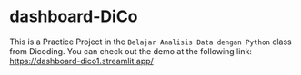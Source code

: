 # dashboard-DiCo

This is a Practice Project in the `Belajar Analisis Data dengan Python` class from Dicoding. You can check out the demo at the following link: https://dashboard-dico1.streamlit.app/
